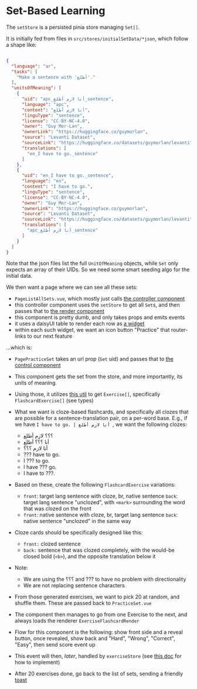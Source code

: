 # Set-Based Learning

The `setStore` is a persisted pinia store managing `Set[]`.

It is initially fed from files in `src/stores/initialSetData/*json`, which follow a shape like:

```json

{
  "language": "ar",
  "tasks": [
    "Make a sentence with 'أطلع'."
  ],
  "unitsOfMeaning": [
    {
      "uid": "apc_أنا لازم أطلع_sentence",
      "language": "apc",
      "content": "أنا لازم أطلع",
      "linguType": "sentence",
      "license": "CC-BY-NC-4.0",
      "owner": "Guy Mor-Lan",
      "ownerLink": "https://huggingface.co/guymorlan",
      "source": "Levanti Dataset",
      "sourceLink": "https://huggingface.co/datasets/guymorlan/levanti",
      "translations": [
        "en_I have to go._sentence"
      ]
    },
    {
      "uid": "en_I have to go._sentence",
      "language": "en",
      "content": "I have to go.",
      "linguType": "sentence",
      "license": "CC-BY-NC-4.0",
      "owner": "Guy Mor-Lan",
      "ownerLink": "https://huggingface.co/guymorlan",
      "source": "Levanti Dataset",
      "sourceLink": "https://huggingface.co/datasets/guymorlan/levanti",
      "translations": [
        "apc_أنا لازم أطلع_sentence"
      ]
    }
  ]
}

```

Note that the json files list the full `UnitOfMeaning` objects, while `Set` only expects an array of their UIDs. So we need some smart seeding algo for the initial data.

We then want a page where we can see all these sets:

- `PageListAllSets.vue`, which mostly just calls [the controller component](../src/components/lists/control/ListControlAllSets.vue)
- this controller component uses the `setStore` to get all `Set`s, and then passes that to [the render component](../src/components/lists/render/ListRenderSets.vue)
- this component is pretty dumb, and only takes props and emits events
- it uses a daisyUI table to render each row as [a widget](../src/components/lists/widgets/ListWidgetSet.vue)
- within each such widget, we want an icon button "Practice" that router-links to our next feature

...which is:

- `PagePracticeSet` takes an url prop (`Set` uid) and passes that to [the control component](../src/components/practice/set/PracticeSet.vue)
- This component gets the set from the store, and more importantly, its units of meaning.
- Using those, it utilizes [this util](../src/utils/generateExercises.ts) to get `Exercise[]`, specifically `FlashcardExercise[]` (see types)
- What we want is cloze-based flashcards, and specifically all clozes that are possible for a sentence-translation pair, on a per-word base. E.g., if we have  `I have to go. | أنا لازم أطلع `, we want the following clozes:
  - ؟؟؟ لازم أطلع 
  - أنا ؟؟؟ أطلع 
  - أنا لازم ؟؟؟ 
  - ??? have to go.
  - I ??? to go.
  - I have ??? go.
  - I have to ???.
- Based on these, create the following `FlashcardExercise` variations:
  - `front`: target lang sentence with cloze, br, native sentence `back`: target lang sentence "unclozed", with `<mark>` surrounding the word that was clozed on the front
  - `front`: native sentence with cloze, br, target lang sentence `back`: native sentence "unclozed" in the same way

- Cloze cards should be specifically designed like this:
  - `front:` clozed sentence
  - `back:` sentence that was clozed completely, with the would-be closed bold (`<b>`), and the opposite translation below it
- Note:
  - We are using the ؟؟؟ and ??? to have no problem with directionality
  - We are not replacing sentence characters

- From those generated exercises, we want to pick 20 at random, and shuffle them. These are passed back to `PracticeSet.vue`
- The component then manages to go from one Exercise to the next, and always loads the renderer `ExerciseFlashcardRender`
- Flow for this component is the following: show front side and a reveal button, once revealed, show back and "Hard", "Wrong", "Correct", "Easy", then send score event up
- This event will then, *later*, handled by `exerciseStore` (see [this doc](storing-learning-data.md) for how to implement)
- After 20 exercises done, go back to the list of sets, sending a friendly [toast](../src/components/ui/toasts/useToasts.ts)